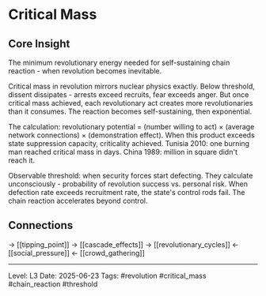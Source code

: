 # Critical Mass

## Core Insight
The minimum revolutionary energy needed for self-sustaining chain reaction - when revolution becomes inevitable.

Critical mass in revolution mirrors nuclear physics exactly. Below threshold, dissent dissipates - arrests exceed recruits, fear exceeds anger. But once critical mass achieved, each revolutionary act creates more revolutionaries than it consumes. The reaction becomes self-sustaining, then exponential.

The calculation: revolutionary potential = (number willing to act) × (average network connections) × (demonstration effect). When this product exceeds state suppression capacity, criticality achieved. Tunisia 2010: one burning man reached critical mass in days. China 1989: million in square didn't reach it.

Observable threshold: when security forces start defecting. They calculate unconsciously - probability of revolution success vs. personal risk. When defection rate exceeds recruitment rate, the state's control rods fail. The chain reaction accelerates beyond control.

## Connections
→ [[tipping_point]]
→ [[cascade_effects]]
→ [[revolutionary_cycles]]
← [[social_pressure]]
← [[crowd_gathering]]

---
Level: L3
Date: 2025-06-23
Tags: #revolution #critical_mass #chain_reaction #threshold